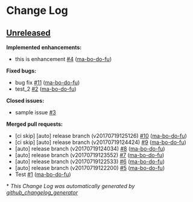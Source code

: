 # Change Log

## [Unreleased](https://github.com/ma-bo-do-fu/circleci_test/tree/HEAD)

**Implemented enhancements:**

- this is enhancement [\#4](https://github.com/ma-bo-do-fu/circleci_test/pull/4) ([ma-bo-do-fu](https://github.com/ma-bo-do-fu))

**Fixed bugs:**

- bug fix [\#11](https://github.com/ma-bo-do-fu/circleci_test/pull/11) ([ma-bo-do-fu](https://github.com/ma-bo-do-fu))
- test\_2 [\#2](https://github.com/ma-bo-do-fu/circleci_test/pull/2) ([ma-bo-do-fu](https://github.com/ma-bo-do-fu))

**Closed issues:**

- sample issue [\#3](https://github.com/ma-bo-do-fu/circleci_test/issues/3)

**Merged pull requests:**

- \[ci skip\] \[auto\] release branch \(v20170719125126\) [\#10](https://github.com/ma-bo-do-fu/circleci_test/pull/10) ([ma-bo-do-fu](https://github.com/ma-bo-do-fu))
- \[ci skip\] \[auto\] release branch \(v20170719124424\) [\#9](https://github.com/ma-bo-do-fu/circleci_test/pull/9) ([ma-bo-do-fu](https://github.com/ma-bo-do-fu))
- \[auto\] release branch \(v20170719124034\) [\#8](https://github.com/ma-bo-do-fu/circleci_test/pull/8) ([ma-bo-do-fu](https://github.com/ma-bo-do-fu))
- \[auto\] release branch \(v20170719123552\) [\#7](https://github.com/ma-bo-do-fu/circleci_test/pull/7) ([ma-bo-do-fu](https://github.com/ma-bo-do-fu))
- \[auto\] release branch \(v20170719122533\) [\#6](https://github.com/ma-bo-do-fu/circleci_test/pull/6) ([ma-bo-do-fu](https://github.com/ma-bo-do-fu))
- \[auto\] release branch \(v20170719122200\) [\#5](https://github.com/ma-bo-do-fu/circleci_test/pull/5) ([ma-bo-do-fu](https://github.com/ma-bo-do-fu))
- Test [\#1](https://github.com/ma-bo-do-fu/circleci_test/pull/1) ([ma-bo-do-fu](https://github.com/ma-bo-do-fu))



\* *This Change Log was automatically generated by [github_changelog_generator](https://github.com/skywinder/Github-Changelog-Generator)*
